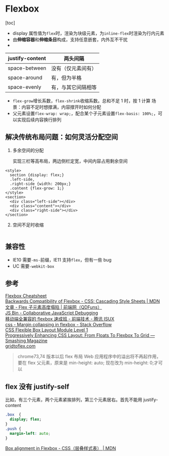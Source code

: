 # Flexbox
[toc]

- display 属性值为`flex`时，渲染为块级元素，为`inline-flex`时渲染为行内元素
- 由**伸缩容器**和**伸缩条目**构成，支持任意嵌套，内外互不干扰
-

| justify-content | 两头间隔           |
| --------------- | ------------------ |
| space-between   | 没有（仅元素间有） |
| space-around    | 有，但为半格       |
| space-evenly    | 有，与其它间隔相等 |

- `flex-grow`增长系数，`flex-shrink`收缩系数。总和不足 1 时，按 1 计算
    场景：内容不足时想撑满，内容撑开时如何分配
- 父元素设置`flex-wrap: wrap;`，配合某个子元素设置`flex-basis: 100%;`，可以实现后续内容换行排列

## 解决传统布局问题：如何灵活分配空间

1. 多余空间的分配

   实现三栏等高布局，两边侧栏定宽，中间内容占用剩余空间

```
<style>
  section {display: flex;}
  .left-side,
  .right-side {width: 200px;}
  .content {flex-grow: 1;}
</style>
<section>
  <div class="left-side"></div>
  <div class="content"></div>
  <div class="right-side"></div>
</section>
```

2. 空间不足时收缩

```

```

## 兼容性

- IE10 需要`-ms-`前缀，IE11 支持`flex`，但有一些 bug
- UC 需要`-webkit-box`

## 参考

[Flexbox Cheatsheet](http://yoksel.github.io/flex-cheatsheet/)  
[Backwards Compatibility of Flexbox - CSS: Cascading Style Sheets | MDN](https://developer.mozilla.org/en-US/docs/Web/CSS/CSS_Flexible_Box_Layout/Backwards_Compatibility_of_Flexbox#Status_in_browsers)  
[文章 - Flex 子元素高度塌陷 | 前端网（QDFuns）](https://www.qdfuns.com/article/25669/87bd5567ba0af95f5ad0064bf36b7139.html)  
[JS Bin - Collaborative JavaScript Debugging](http://jsbin.com/mesivil/edit?html,css,output)  
[移动端全兼容的 flexbox 速成班 - 前端技术 - 腾讯 ISUX](https://isux.tencent.com/flexbox.html)  
[css - Margin collapsing in flexbox - Stack Overflow](https://stackoverflow.com/a/43882888/5657916)  
[CSS Flexible Box Layout Module Level 1](https://www.w3.org/TR/css-flexbox-1/#flex-containers)  
[Progressively Enhancing CSS Layout: From Floats To Flexbox To Grid — Smashing Magazine](https://www.smashingmagazine.com/2017/07/enhancing-css-layout-floats-flexbox-grid/)  
[gridtoflex.com](https://www.gridtoflex.com/)

> chrome73,74 版本以后 flex 布局 Web 应用程序中的溢出将不再起作用，要在 flex 父元素，原来是 min-height: auto; 现在改为 min-height: 0;才可以

## flex 没有 justify-self
比如，有三个元素，两个元素紧挨排列，第三个元素居右。首先不能用 justify-content
```css
.box  {
  display; flex;
}
.push {
  margin-left: auto;
}
```

[Box alignment in Flexbox - CSS（层叠样式表） | MDN](https://developer.mozilla.org/zh-CN/docs/Web/CSS/CSS_Box_Alignment/Box_Alignment_in_Flexbox)

